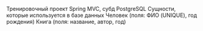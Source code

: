 Тренировочный проект Spring MVC, субд PostgreSQL
Сущности, которые используется в базе данных
Человек (поля: ФИО (UNIQUE), год рождения)
Книга (поля: название, автор, год)
